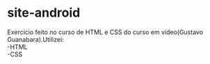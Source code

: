 # site-android
Exercício feito no curso de HTML e CSS do curso em vídeo(Gustavo Guanabara).Utilizei:<br>
-HTML<br>
-CSS<br>


